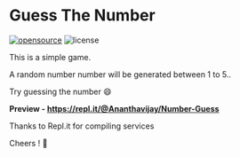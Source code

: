# Guess The Number 

[![opensource](https://badges.frapsoft.com/os/v2/open-source.svg?v=103)](https://github.com/CodeKnights/Guess-The-Number) 
![license](https://img.shields.io/apm/l/vim-mode.svg?style=popout)

This is a simple game.

A random number number will be generated between 1 to 5.. 

Try guessing the number :smile:

**Preview - https://repl.it/@Ananthavijay/Number-Guess**

Thanks to Repl.it for compiling services 

Cheers ! :beers:
